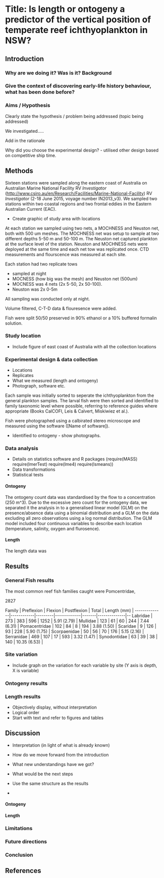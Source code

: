 # Title: Is length or ontogeny a predictor of the vertical position of temperate reef ichthyoplankton in NSW?

## Introduction

### Why are we doing it? Was is it? Background

### Give the context of discovering early-life history behaviour, what has been done before?


### Aims / Hypothesis
Clearly state the hypothesis / problem being addressed (topic being addressed)

We investigated.....

Add in the rationale

Why did you choose the experimental design? - utilised other design based on competitive ship time.



## Methods

Sixteen stations were sampled along the eastern coast of Australia on
Australian Marine National Facility RV *Investigator* (http://www.csiro.au/en/Research/Facilities/Marine-National-Facility) RV *Investigator* (2-18 June 2015, voyage number IN2013_v3). We sampled two stations within two coastal regions and two frontal eddies in the Eastern Australian Current (EAC).

* Create graphic of study area with locations

At each station we sampled using two nets, a MOCHNESS and Neuston net, both with 500 um meshes. The MOCHNESS net was setup to sample at two different depths 5-50 m and 50-100 m. The Neuston net captured plankton at the surface level of the station. Neuston and MOCHNESS nets were deployed at the same time and each net tow was replicated once. CTD measurements and flourscence was measured at each site.




Each station had two replicate tows

- sampled at night
- MOCNESS (how big was the mesh) and Neuston net (500um)
- MOCNESS was 4 nets (2x 5-50, 2x 50-100).
- Neuston was 2x 0-5m

All sampling was conducted only at night.

Volume filtered, C-T-D data & flouresence were added.

Fish were split 50/50 preserved in 90% ethanol or a 10% buffered formalin solution.

### Study location
- Include figure of east coast of Australia with all the collection locations

### Experimental design & data collection

- Locations
- Replicates
- What we measured (length and ontogeny)
- Photograph, software etc.

Each sample was initially sorted to seperate the ichthyoplankton from the general plankton samples. The larval fish were then sorted and identified to family taxonomic level where possible, referring to reference guides where appropriate (Books CalCOFI, Leis & Calvert, Miskiwiez et al.).

Fish were photographed using a calbirated stereo microscope and measured using the software ([Name of software]).

* Identified to ontogeny - show photographs.

### Data analysis

- Details on statistics software and R packages (require(MASS)
require(lmerTest)
require(lme4)
require(lsmeans))
- Data transformations
- Statistical tests

#### Ontogeny
The ontogeny count data was standardised by the flow to a concentration (250 m^3).
Due to the excessive zero count for the ontogeny data, we separated it the analysis in to a generalised linear model (GLM) on the presence/absence data using a binomial distribution and a GLM on the data excluding all zero observations using a log normal distribution. The GLM model included four continuous variables to describe each location (temperature, salinity, oxygen and flurosence).

#### Length
The length data was

## Results

### General Fish results
The most common reef fish families caught were Pomcentridae,

2827

Family        | Preflexion | Flexion | Postflexion | Total | Length (mm)  |
--------------|------------|---------|-------------|-------|--------------|--
Labridae      | 273        | 383     | 596         | 1252  | 5.91 (2.79)  |
Mullidae      | 123        | 61      | 60          | 244   | 7.44 (6.31)  |
Pomacentridae | 102        | 84      | 8           | 194   | 3.88 (1.50)  |
Scaridae      | 9          | 126     | 93          | 228   | 5.90 (1.75)  |
Scorpaenidae  | 50         | 56      | 70          | 176   | 5.15 (2.16)  |
Serranidae    | 469        | 107     | 17          | 593   | 3.32 (1.47)  |
Synodontidae  | 63         | 39      | 38          | 140   | 10.35 (6.53) |

### Site variation

* Include graph on the variation for each variable by site (Y axis is depth, X is variable)


### Ontogeny results

### Length results




- Objectively display, without interpretation
- Logical order
- Start with text and refer to figures and tables

## Discussion

- Interpretation (in light of what is already known)
- How do we move forward from the introduction
- What new understandings have we got?
- What would be the next steps

- Use the same structure as the results
-
#### Ontogeny


#### Length


### Limitations

### Future directions

### Conclusion


## References
